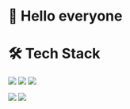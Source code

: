 # 👋 Hello everyone 

# 🛠 Tech Stack

<img src="https://img.shields.io/badge/HTML-000000?style=flat-square&logo=HTML5&logoColor=E34F26"/></a>
<img src="https://img.shields.io/badge/CSS-000000?style=flat-square&logo=CSS3&logoColor=1572B6"/></a>
<img src="https://img.shields.io/badge/JavaScript-000000?style=flat-square&logo=JavaScript&logoColor=F7DF1E"/></a>

<img src="https://img.shields.io/badge/Adobe Photoshop-000000?style=flat-square&logo=AdobePhotoshop&logoColor=31A8FF"/></a>
<img src="https://img.shields.io/badge/Adobe Illustrator-000000?style=flat-square&logo=Adobe Illustrator&logoColor=FF9A00"/></a>
